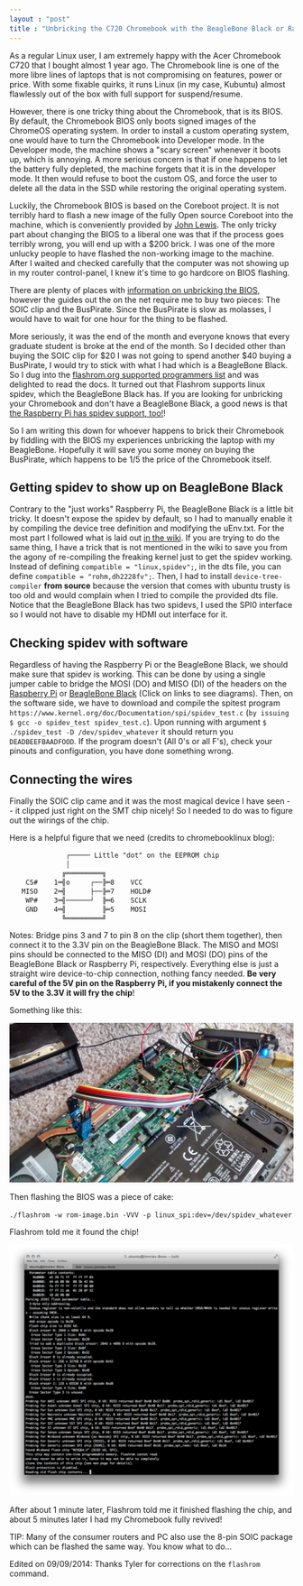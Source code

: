 ```yaml
---
layout : "post"
title : "Unbricking the C720 Chromebook with the BeagleBone Black or Raspberry Pi"
---
```



As a regular Linux user, I am extremely happy with the Acer Chromebook C720 that I bought almost 1 year ago. The Chromebook line is one of the more libre lines of laptops that is not compromising on features, power or price. With some fixable quirks, it runs Linux (in my case, Kubuntu) almost flawlessly out of the box with full support for suspend/resume. 

However, there is one tricky thing about the Chromebook, that is its BIOS. By default, the Chromebook BIOS only boots signed images of the ChromeOS operating system. In order to install a custom operating system, one would have to turn the Chromebook into Developer mode. In the Developer mode, the machine shows a "scary screen" whenever it boots up, which is annoying. A more serious concern is that if one happens to let the battery fully depleted, the machine forgets that it is in the developer mode. It then would refuse to boot the custom OS, and force the user to delete all the data in the SSD while restoring the original operating system.

Luckily, the Chromebook BIOS is based on the Coreboot project. It is not terribly hard to flash a new image of the fully Open source Coreboot into the machine, which is conveniently provided by [John Lewis](https://johnlewis.ie/custom-chromebook-firmware/rom-download/). The only tricky part about changing the BIOS to a liberal one was that if the process goes terribly wrong, you will end up with a $200 brick. I was one of the more unlucky people to have flashed the non-working image to the machine. After I waited and checked carefully that the computer was not showing up in my router control-panel, I knew it's time to go hardcore on BIOS flashing.

There are plenty of places with [information on unbricking the BIOS](https://johnlewis.ie/custom-chromebook-firmware/faq/), however the guides out the on the net require me to buy two pieces: The SOIC clip and the BusPirate. Since the BusPirate is slow as molasses, I would have to wait for one hour for the thing to be flashed.

More seriously, it was the end of the month and everyone knows that every graduate student is broke at the end of the month. So I decided other than buying the SOIC clip for $20 I was not going to spend another $40 buying a BusPirate, I would try to stick with what I had which is a BeagleBone Black. So I dug into the [flashrom.org supported programmers list](http://flashrom.org/Supported_programmers) and was delighted to read the docs. It turned out that Flashrom supports linux spidev, which the BeagleBone Black has. If you are looking for unbricking your Chromebook and don't have a BeagleBone Black, a good news is that [the Raspberry Pi has spidev support, too!](http://flashrom.org/RaspberryPi)! 

So I am writing this down for whoever happens to brick their Chromebook by fiddling with the BIOS my experiences unbricking the laptop with my BeagleBone. Hopefully it will save you some money on buying the BusPirate, which happens to be 1/5 the price of the Chromebook itself.

Getting spidev to show up on BeagleBone Black
---

Contrary to the "just works" Raspberry Pi, the BeagleBone Black is a little bit tricky. It doesn't expose the spidev by default, so I had to manually enable it by compiling the device tree definition and modifying the uEnv.txt. For the most part I followed what is laid out [in the wiki](http://elinux.org/BeagleBone_Black_Enable_SPIDEV). If you are trying to do the same thing, I have a trick that is not mentioned in the wiki to save you from the agony of re-compiling the freaking kernel just to get the spidev working. Instead of defining `compatible = "linux,spidev";`, in the dts file, you can define `compatible = "rohm,dh2228fv";`. Then, I had to install `device-tree-compiler` **from source** because the version that comes with ubuntu trusty is too old and would complain when I tried to compile the provided dts file. Notice that the BeagleBone Black has two spidevs, I used the SPI0 interface so I would not have to disable my HDMI out interface for it.

Checking spidev with software
---

Regardless of having the Raspberry Pi or the BeagleBone Black, we should make sure that spidev is working. This can be done by using a single jumper cable to bridge the MOSI (DO) and MISO (DI) of the headers on the [Raspberry Pi](http://flashrom.org/RaspberryPi) or [BeagleBone Black](https://learn.adafruit.com/setting-up-io-python-library-on-beaglebone-black/spi) (Click on links to see diagrams). Then, on the software side, we have to download and compile the spitest program `https://www.kernel.org/doc/Documentation/spi/spidev_test.c` (`by issuing $ gcc -o spidev_test spidev_test.c`). Upon running with argument `$ ./spidev_test -D /dev/spidev_whatever` it should return you `DEADBEEFBAADFOOD`. If the program doesn't (All 0's or all F's), check your pinouts and configuration, you have done something wrong.

Connecting the wires
---

Finally the SOIC clip came and it was the most magical device I have seen -- it clipped just right on the SMT chip nicely! So I needed to do was to figure out the wirings of the chip.

Here is a helpful figure that we need (credits to chromebooklinux blog):

	              ┌───── Little "dot" on the EEPROM chip
	              │ 
	             ╔═════════╗
	    CS#    1═╣o     ┌──╠═8    VCC
	   MISO    2═╣      ├──╠═7    HOLD#
	    WP#    3═╣──────┘  ╠═6    SCLK
	    GND    4═╣         ╠═5    MOSI
	             ╚═════════╝

Notes: Bridge pins 3 and 7 to pin 8 on the clip (short them together), then connect it to the 3.3V pin on the BeagleBone Black. The MISO and MOSI pins should be connected to the MISO (DI) and MOSI (DO) pins of the BeagleBone Black or Raspberry Pi, respectively. Everything else is just a straight wire device-to-chip connection, nothing fancy needed. **Be very careful of the 5V pin on the Raspberry Pi, if you mistakenly connect the 5V to the 3.3V it will fry the chip**!

Something like this:

![soic clip](/assets/posts-images/chromebook-soic.jpg)
</div>

Then flashing the BIOS was a piece of cake:

`./flashrom -w rom-image.bin -VVV -p linux_spi:dev=/dev/spidev_whatever`

Flashrom told me it found the chip!

![flash chip](/assets/posts-images/flashchip.png)

After about 1 minute later, Flashrom told me it finished flashing the chip, and about 5 minutes later I had my Chromebook fully revived!

TIP: Many of the consumer routers and PC also use the 8-pin SOIC package which can be flashed the same way. You know what to do...


Edited on 09/09/2014: Thanks Tyler for corrections on the `flashrom` command.
